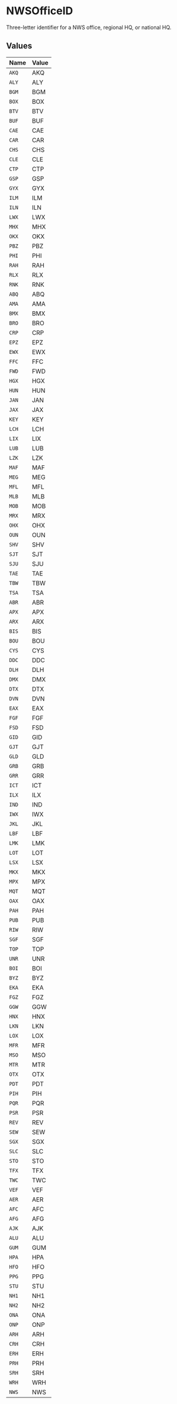 # NWSOfficeID

Three-letter identifier for a NWS office, regional HQ, or national HQ.


## Values

| Name  | Value |
| ----- | ----- |
| `AKQ` | AKQ   |
| `ALY` | ALY   |
| `BGM` | BGM   |
| `BOX` | BOX   |
| `BTV` | BTV   |
| `BUF` | BUF   |
| `CAE` | CAE   |
| `CAR` | CAR   |
| `CHS` | CHS   |
| `CLE` | CLE   |
| `CTP` | CTP   |
| `GSP` | GSP   |
| `GYX` | GYX   |
| `ILM` | ILM   |
| `ILN` | ILN   |
| `LWX` | LWX   |
| `MHX` | MHX   |
| `OKX` | OKX   |
| `PBZ` | PBZ   |
| `PHI` | PHI   |
| `RAH` | RAH   |
| `RLX` | RLX   |
| `RNK` | RNK   |
| `ABQ` | ABQ   |
| `AMA` | AMA   |
| `BMX` | BMX   |
| `BRO` | BRO   |
| `CRP` | CRP   |
| `EPZ` | EPZ   |
| `EWX` | EWX   |
| `FFC` | FFC   |
| `FWD` | FWD   |
| `HGX` | HGX   |
| `HUN` | HUN   |
| `JAN` | JAN   |
| `JAX` | JAX   |
| `KEY` | KEY   |
| `LCH` | LCH   |
| `LIX` | LIX   |
| `LUB` | LUB   |
| `LZK` | LZK   |
| `MAF` | MAF   |
| `MEG` | MEG   |
| `MFL` | MFL   |
| `MLB` | MLB   |
| `MOB` | MOB   |
| `MRX` | MRX   |
| `OHX` | OHX   |
| `OUN` | OUN   |
| `SHV` | SHV   |
| `SJT` | SJT   |
| `SJU` | SJU   |
| `TAE` | TAE   |
| `TBW` | TBW   |
| `TSA` | TSA   |
| `ABR` | ABR   |
| `APX` | APX   |
| `ARX` | ARX   |
| `BIS` | BIS   |
| `BOU` | BOU   |
| `CYS` | CYS   |
| `DDC` | DDC   |
| `DLH` | DLH   |
| `DMX` | DMX   |
| `DTX` | DTX   |
| `DVN` | DVN   |
| `EAX` | EAX   |
| `FGF` | FGF   |
| `FSD` | FSD   |
| `GID` | GID   |
| `GJT` | GJT   |
| `GLD` | GLD   |
| `GRB` | GRB   |
| `GRR` | GRR   |
| `ICT` | ICT   |
| `ILX` | ILX   |
| `IND` | IND   |
| `IWX` | IWX   |
| `JKL` | JKL   |
| `LBF` | LBF   |
| `LMK` | LMK   |
| `LOT` | LOT   |
| `LSX` | LSX   |
| `MKX` | MKX   |
| `MPX` | MPX   |
| `MQT` | MQT   |
| `OAX` | OAX   |
| `PAH` | PAH   |
| `PUB` | PUB   |
| `RIW` | RIW   |
| `SGF` | SGF   |
| `TOP` | TOP   |
| `UNR` | UNR   |
| `BOI` | BOI   |
| `BYZ` | BYZ   |
| `EKA` | EKA   |
| `FGZ` | FGZ   |
| `GGW` | GGW   |
| `HNX` | HNX   |
| `LKN` | LKN   |
| `LOX` | LOX   |
| `MFR` | MFR   |
| `MSO` | MSO   |
| `MTR` | MTR   |
| `OTX` | OTX   |
| `PDT` | PDT   |
| `PIH` | PIH   |
| `PQR` | PQR   |
| `PSR` | PSR   |
| `REV` | REV   |
| `SEW` | SEW   |
| `SGX` | SGX   |
| `SLC` | SLC   |
| `STO` | STO   |
| `TFX` | TFX   |
| `TWC` | TWC   |
| `VEF` | VEF   |
| `AER` | AER   |
| `AFC` | AFC   |
| `AFG` | AFG   |
| `AJK` | AJK   |
| `ALU` | ALU   |
| `GUM` | GUM   |
| `HPA` | HPA   |
| `HFO` | HFO   |
| `PPG` | PPG   |
| `STU` | STU   |
| `NH1` | NH1   |
| `NH2` | NH2   |
| `ONA` | ONA   |
| `ONP` | ONP   |
| `ARH` | ARH   |
| `CRH` | CRH   |
| `ERH` | ERH   |
| `PRH` | PRH   |
| `SRH` | SRH   |
| `WRH` | WRH   |
| `NWS` | NWS   |